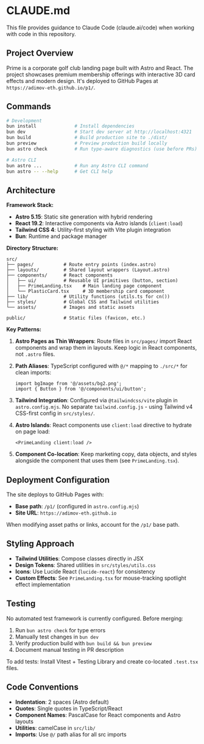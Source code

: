 # CLAUDE.md

This file provides guidance to Claude Code (claude.ai/code) when working with code in this repository.

## Project Overview

Prime is a corporate golf club landing page built with Astro and React. The project showcases premium membership offerings with interactive 3D card effects and modern design. It's deployed to GitHub Pages at `https://adimov-eth.github.io/p1/`.

## Commands

```bash
# Development
bun install              # Install dependencies
bun dev                  # Start dev server at http://localhost:4321
bun build                # Build production site to ./dist/
bun preview              # Preview production build locally
bun astro check          # Run type-aware diagnostics (use before PRs)

# Astro CLI
bun astro ...            # Run any Astro CLI command
bun astro -- --help      # Get CLI help
```

## Architecture

**Framework Stack:**
- **Astro 5.15**: Static site generation with hybrid rendering
- **React 19.2**: Interactive components via Astro islands (`client:load`)
- **Tailwind CSS 4**: Utility-first styling with Vite plugin integration
- **Bun**: Runtime and package manager

**Directory Structure:**
```
src/
├── pages/           # Route entry points (index.astro)
├── layouts/         # Shared layout wrappers (Layout.astro)
├── components/      # React components
│   ├── ui/          # Reusable UI primitives (button, section)
│   ├── PrimeLanding.tsx    # Main landing page component
│   └── PlasticCard.tsx     # 3D membership card component
├── lib/             # Utility functions (utils.ts for cn())
├── styles/          # Global CSS and Tailwind utilities
└── assets/          # Images and static assets

public/              # Static files (favicon, etc.)
```

**Key Patterns:**

1. **Astro Pages as Thin Wrappers**: Route files in `src/pages/` import React components and wrap them in layouts. Keep logic in React components, not `.astro` files.

2. **Path Aliases**: TypeScript configured with `@/*` mapping to `./src/*` for clean imports:
   ```tsx
   import bgImage from '@/assets/bg2.png';
   import { Button } from '@/components/ui/button';
   ```

3. **Tailwind Integration**: Configured via `@tailwindcss/vite` plugin in `astro.config.mjs`. No separate `tailwind.config.js` - using Tailwind v4 CSS-first config in `src/styles/`.

4. **Astro Islands**: React components use `client:load` directive to hydrate on page load:
   ```astro
   <PrimeLanding client:load />
   ```

5. **Component Co-location**: Keep marketing copy, data objects, and styles alongside the component that uses them (see `PrimeLanding.tsx`).

## Deployment Configuration

The site deploys to GitHub Pages with:
- **Base path**: `/p1/` (configured in `astro.config.mjs`)
- **Site URL**: `https://adimov-eth.github.io`

When modifying asset paths or links, account for the `/p1/` base path.

## Styling Approach

- **Tailwind Utilities**: Compose classes directly in JSX
- **Design Tokens**: Shared utilities in `src/styles/utils.css`
- **Icons**: Use Lucide React (`lucide-react`) for consistency
- **Custom Effects**: See `PrimeLanding.tsx` for mouse-tracking spotlight effect implementation

## Testing

No automated test framework is currently configured. Before merging:
1. Run `bun astro check` for type errors
2. Manually test changes in `bun dev`
3. Verify production build with `bun build && bun preview`
4. Document manual testing in PR description

To add tests: Install Vitest + Testing Library and create co-located `.test.tsx` files.

## Code Conventions

- **Indentation**: 2 spaces (Astro default)
- **Quotes**: Single quotes in TypeScript/React
- **Component Names**: PascalCase for React components and Astro layouts
- **Utilities**: camelCase in `src/lib/`
- **Imports**: Use `@/` path alias for all src imports
